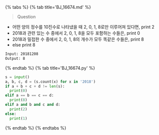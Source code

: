 {% tabs %}
{% tab title='BJ_16674.md' %}

> Question

* 어떤 양의 정수를 10진수로 나타냈을 때 2, 0, 1, 8로만 이루어져 있다면, print 2
* 2018과 관련 있는 수 중에서 2, 0, 1, 8을 모두 포함하는 수들은, print 0
* 2018과 밀접한 수 중에서 2, 0, 1, 8의 개수가 모두 똑같은 수들은, print 8
* else print 8

```txt
Input: 20181208
Output: 8
```

{% endtab %}
{% tab title='BJ_16674.py' %}

```py
s = input()
a, b, c, d = (s.count(x) for x in '2018')
if a + b + c + d != len(s):
  print(0)
elif a == b == c == d:
  print(8)
elif a and b and c and d:
  print(2)
else:
  print(1)
```

{% endtab %}
{% endtabs %}
